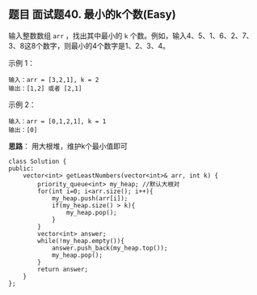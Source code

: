 ## 题目 面试题40. 最小的k个数(Easy)
输入整数数组 `arr` ，找出其中最小的 `k` 个数。例如，输入4、5、1、6、2、7、3、8这8个数字，则最小的4个数字是1、2、3、4。

示例 1：
```
输入：arr = [3,2,1], k = 2
输出：[1,2] 或者 [2,1]
```
示例 2：
```
输入：arr = [0,1,2,1], k = 1
输出：[0]
```

**思路**： 用大根堆，维护k个最小值即可
```
class Solution {
public:
    vector<int> getLeastNumbers(vector<int>& arr, int k) {
        priority_queue<int> my_heap; //默认大根对
        for(int i=0; i<arr.size(); i++){
            my_heap.push(arr[i]);
            if(my_heap.size() > k){
                my_heap.pop();
            }
        }
        vector<int> answer;
        while(!my_heap.empty()){
            answer.push_back(my_heap.top());
            my_heap.pop();
        }
        return answer;
    }
};
```

